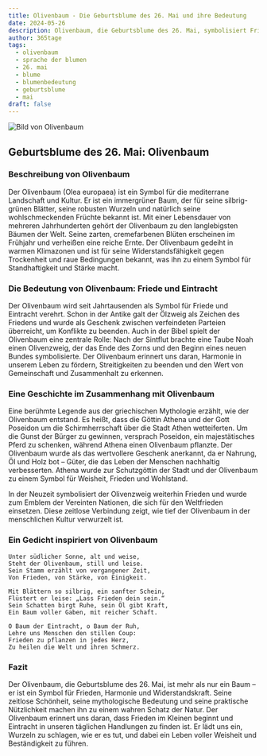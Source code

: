 ```yaml
---
title: Olivenbaum - Die Geburtsblume des 26. Mai und ihre Bedeutung
date: 2024-05-26
description: Olivenbaum, die Geburtsblume des 26. Mai, symbolisiert Friede und Eintracht. Erfahre mehr über ihre Geschichte, Bedeutung und Symbolik in der Sprache der Blumen.
author: 365tage
tags:
  - olivenbaum
  - sprache der blumen
  - 26. mai
  - blume
  - blumenbedeutung
  - geburtsblume
  - mai
draft: false
---
```


![Bild von Olivenbaum](https://cdn.pixabay.com/photo/2015/05/29/10/00/olives-789140_640.jpg#center)

## Geburtsblume des 26. Mai: Olivenbaum

### Beschreibung von Olivenbaum

Der Olivenbaum (Olea europaea) ist ein Symbol für die mediterrane Landschaft und Kultur. Er ist ein immergrüner Baum, der für seine silbrig-grünen Blätter, seine robusten Wurzeln und natürlich seine wohlschmeckenden Früchte bekannt ist. Mit einer Lebensdauer von mehreren Jahrhunderten gehört der Olivenbaum zu den langlebigsten Bäumen der Welt. Seine zarten, cremefarbenen Blüten erscheinen im Frühjahr und verheißen eine reiche Ernte. Der Olivenbaum gedeiht in warmen Klimazonen und ist für seine Widerstandsfähigkeit gegen Trockenheit und raue Bedingungen bekannt, was ihn zu einem Symbol für Standhaftigkeit und Stärke macht.

### Die Bedeutung von Olivenbaum: Friede und Eintracht

Der Olivenbaum wird seit Jahrtausenden als Symbol für Friede und Eintracht verehrt. Schon in der Antike galt der Ölzweig als Zeichen des Friedens und wurde als Geschenk zwischen verfeindeten Parteien überreicht, um Konflikte zu beenden. Auch in der Bibel spielt der Olivenbaum eine zentrale Rolle: Nach der Sintflut brachte eine Taube Noah einen Olivenzweig, der das Ende des Zorns und den Beginn eines neuen Bundes symbolisierte. Der Olivenbaum erinnert uns daran, Harmonie in unserem Leben zu fördern, Streitigkeiten zu beenden und den Wert von Gemeinschaft und Zusammenhalt zu erkennen.

### Eine Geschichte im Zusammenhang mit Olivenbaum

Eine berühmte Legende aus der griechischen Mythologie erzählt, wie der Olivenbaum entstand. Es heißt, dass die Göttin Athena und der Gott Poseidon um die Schirmherrschaft über die Stadt Athen wetteiferten. Um die Gunst der Bürger zu gewinnen, versprach Poseidon, ein majestätisches Pferd zu schenken, während Athena einen Olivenbaum pflanzte. Der Olivenbaum wurde als das wertvollere Geschenk anerkannt, da er Nahrung, Öl und Holz bot – Güter, die das Leben der Menschen nachhaltig verbesserten. Athena wurde zur Schutzgöttin der Stadt und der Olivenbaum zu einem Symbol für Weisheit, Frieden und Wohlstand.

In der Neuzeit symbolisiert der Olivenzweig weiterhin Frieden und wurde zum Emblem der Vereinten Nationen, die sich für den Weltfrieden einsetzen. Diese zeitlose Verbindung zeigt, wie tief der Olivenbaum in der menschlichen Kultur verwurzelt ist.

### Ein Gedicht inspiriert von Olivenbaum

```
Unter südlicher Sonne, alt und weise,  
Steht der Olivenbaum, still und leise.  
Sein Stamm erzählt von vergangener Zeit,  
Von Frieden, von Stärke, von Einigkeit.  

Mit Blättern so silbrig, ein sanfter Schein,  
Flüstert er leise: „Lass Frieden dein sein.“  
Sein Schatten birgt Ruhe, sein Öl gibt Kraft,  
Ein Baum voller Gaben, mit reicher Schaft.  

O Baum der Eintracht, o Baum der Ruh,  
Lehre uns Menschen den stillen Coup:  
Frieden zu pflanzen in jedes Herz,  
Zu heilen die Welt und ihren Schmerz.  
```

### Fazit

Der Olivenbaum, die Geburtsblume des 26. Mai, ist mehr als nur ein Baum – er ist ein Symbol für Frieden, Harmonie und Widerstandskraft. Seine zeitlose Schönheit, seine mythologische Bedeutung und seine praktische Nützlichkeit machen ihn zu einem wahren Schatz der Natur. Der Olivenbaum erinnert uns daran, dass Frieden im Kleinen beginnt und Eintracht in unseren täglichen Handlungen zu finden ist. Er lädt uns ein, Wurzeln zu schlagen, wie er es tut, und dabei ein Leben voller Weisheit und Beständigkeit zu führen.